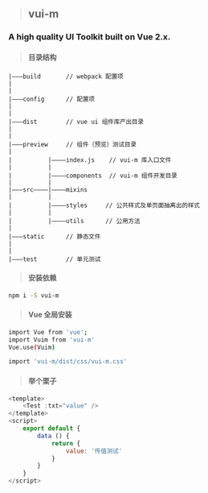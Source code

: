>## vui-m
### A high quality UI Toolkit built on Vue 2.x.


>#### 目录结构
```
|———build       // webpack 配置项
|
|
|———config      // 配置项
|
|
|———dist        // vue ui 组件库产出目录
|
|
|———preview     // 组件（预览）测试目录
|
|          |————index.js    // vui-m 库入口文件
|          |
|          |————components  // vui-m 组件开发目录
|          |
|———src————|————mixins
|          |
|          |————styles     // 公共样式及单页面抽离出的样式
|          |
|          |————utils      // 公用方法
|
|———static      // 静态文件
|
|
|———test        // 单元测试
```
>#### 安装依赖
```bash
npm i -S vui-m
```

>#### Vue 全局安装
```bash
import Vue from 'vue';
import Vuim from 'vui-m'
Vue.use(Vuim)

import 'vui-m/dist/css/vui-m.css'
```

>#### 举个栗子
```javascript
<template>
    <Test :txt="value" />
</template>
<script>
    export default {
        data () {
            return {
                value: '传值测试'
            }
        }
    }
</script>
```

